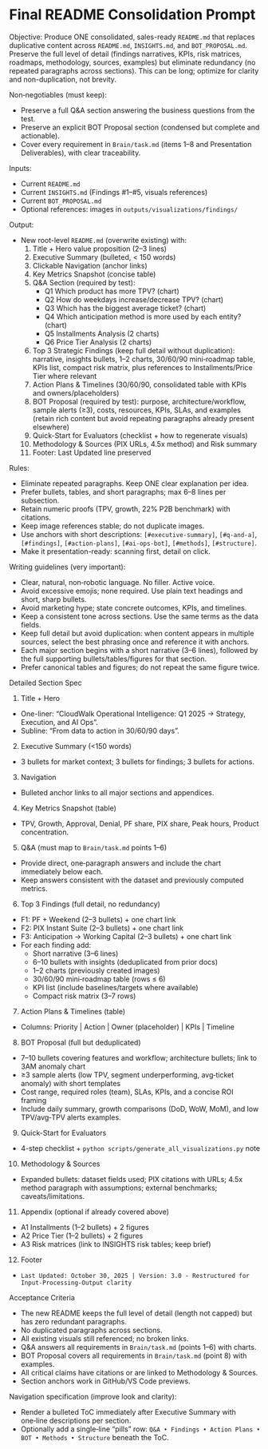 # Final README Consolidation Prompt

Objective: Produce ONE consolidated, sales-ready `README.md` that replaces duplicative content across `README.md`, `INSIGHTS.md`, and `BOT_PROPOSAL.md`. Preserve the full level of detail (findings narratives, KPIs, risk matrices, roadmaps, methodology, sources, examples) but eliminate redundancy (no repeated paragraphs across sections). This can be long; optimize for clarity and non-duplication, not brevity.

Non‑negotiables (must keep):
- Preserve a full Q&A section answering the business questions from the test.
- Preserve an explicit BOT Proposal section (condensed but complete and actionable).
- Cover every requirement in `Brain/task.md` (items 1–8 and Presentation Deliverables), with clear traceability.

Inputs:
- Current `README.md`
- Current `INSIGHTS.md` (Findings #1–#5, visuals references)
- Current `BOT_PROPOSAL.md`
- Optional references: images in `outputs/visualizations/findings/`

Output:
- New root-level `README.md` (overwrite existing) with:
  1) Title + Hero value proposition (2–3 lines)
  2) Executive Summary (bulleted, < 150 words)
  3) Clickable Navigation (anchor links)
  4) Key Metrics Snapshot (concise table)
  5) Q&A Section (required by test):
     - Q1 Which product has more TPV? (chart)
     - Q2 How do weekdays increase/decrease TPV? (chart)
     - Q3 Which has the biggest average ticket? (chart)
     - Q4 Which anticipation method is more used by each entity? (chart)
     - Q5 Installments Analysis (2 charts)
     - Q6 Price Tier Analysis (2 charts)
  6) Top 3 Strategic Findings (keep full detail without duplication): narrative, insights bullets, 1–2 charts, 30/60/90 mini‑roadmap table, KPIs list, compact risk matrix, plus references to Installments/Price Tier where relevant
  7) Action Plans & Timelines (30/60/90, consolidated table with KPIs and owners/placeholders)
  8) BOT Proposal (required by test): purpose, architecture/workflow, sample alerts (≥3), costs, resources, KPIs, SLAs, and examples (retain rich content but avoid repeating paragraphs already present elsewhere)
  9) Quick-Start for Evaluators (checklist + how to regenerate visuals)
  10) Methodology & Sources (PIX URLs, 4.5x method) and Risk summary
  11) Footer: Last Updated line preserved

Rules:
- Eliminate repeated paragraphs. Keep ONE clear explanation per idea.
- Prefer bullets, tables, and short paragraphs; max 6–8 lines per subsection.
- Retain numeric proofs (TPV, growth, 22% P2B benchmark) with citations.
- Keep image references stable; do not duplicate images.
- Use anchors with short descriptions: `[#executive-summary]`, `[#q-and-a]`, `[#findings]`, `[#action-plans]`, `[#ai-ops-bot]`, `[#methods]`, `[#structure]`.
- Make it presentation-ready: scanning first, detail on click.

Writing guidelines (very important):
- Clear, natural, non‑robotic language. No filler. Active voice.
- Avoid excessive emojis; none required. Use plain text headings and short, sharp bullets.
- Avoid marketing hype; state concrete outcomes, KPIs, and timelines.
- Keep a consistent tone across sections. Use the same terms as the data fields.
- Keep full detail but avoid duplication: when content appears in multiple sources, select the best phrasing once and reference it with anchors.
- Each major section begins with a short narrative (3–6 lines), followed by the full supporting bullets/tables/figures for that section.
- Prefer canonical tables and figures; do not repeat the same figure twice.

Detailed Section Spec

1. Title + Hero
- One-liner: “CloudWalk Operational Intelligence: Q1 2025 → Strategy, Execution, and AI Ops”.
- Subline: “From data to action in 30/60/90 days”.

2. Executive Summary (<150 words)
- 3 bullets for market context; 3 bullets for findings; 3 bullets for actions.

3. Navigation
- Bulleted anchor links to all major sections and appendices.

4. Key Metrics Snapshot (table)
- TPV, Growth, Approval, Denial, PF share, PIX share, Peak hours, Product concentration.

5. Q&A (must map to `Brain/task.md` points 1–6)
- Provide direct, one‑paragraph answers and include the chart immediately below each.
- Keep answers consistent with the dataset and previously computed metrics.

6. Top 3 Findings (full detail, no redundancy)
- F1: PF + Weekend (2–3 bullets) + one chart link
- F2: PIX Instant Suite (2–3 bullets) + one chart link
- F3: Anticipation → Working Capital (2–3 bullets) + one chart link
- For each finding add:
  - Short narrative (3–6 lines)
  - 6–10 bullets with insights (deduplicated from prior docs)
  - 1–2 charts (previously created images)
  - 30/60/90 mini‑roadmap table (rows ≤ 6)
  - KPI list (include baselines/targets where available)
  - Compact risk matrix (3–7 rows)

7. Action Plans & Timelines (table)
- Columns: Priority | Action | Owner (placeholder) | KPIs | Timeline

8. BOT Proposal (full but deduplicated)
  - 7–10 bullets covering features and workflow; architecture bullets; link to 3AM anomaly chart
  - ≥3 sample alerts (low TPV, segment underperforming, avg‑ticket anomaly) with short templates
  - Cost range, required roles (team), SLAs, KPIs, and a concise ROI framing
  - Include daily summary, growth comparisons (DoD, WoW, MoM), and low TPV/avg‑TPV alerts examples.

9. Quick-Start for Evaluators
- 4-step checklist + `python scripts/generate_all_visualizations.py` note

10. Methodology & Sources
- Expanded bullets: dataset fields used; PIX citations with URLs; 4.5x method paragraph with assumptions; external benchmarks; caveats/limitations.

11. Appendix (optional if already covered above)
- A1 Installments (1–2 bullets) + 2 figures
- A2 Price Tier (1–2 bullets) + 2 figures
- A3 Risk matrices (link to INSIGHTS risk tables; keep brief)

12. Footer
- `Last Updated: October 30, 2025 | Version: 3.0 - Restructured for Input-Processing-Output clarity`

Acceptance Criteria
- The new README keeps the full level of detail (length not capped) but has zero redundant paragraphs.
- No duplicated paragraphs across sections.
- All existing visuals still referenced; no broken links.
- Q&A answers all requirements in `Brain/task.md` (points 1–6) with charts.
- BOT Proposal covers all requirements in `Brain/task.md` (point 8) with examples.
- All critical claims have citations or are linked to Methodology & Sources.
- Section anchors work in GitHub/VS Code previews.

Navigation specification (improve look and clarity):
- Render a bulleted ToC immediately after Executive Summary with one‑line descriptions per section.
- Optionally add a single‑line “pills” row: `Q&A • Findings • Action Plans • BOT • Methods • Structure` beneath the ToC.
